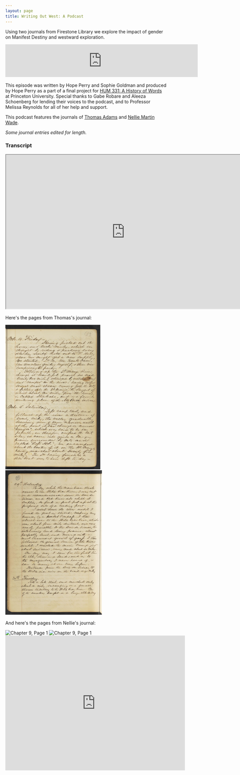 ```yaml
---
layout: page
title: Writing Out West: A Podcast
---
```

Using two journals from Firestone Library we explore the impact of gender on Manifest Destiny and westward exploration. 

<iframe src="https://anchor.fm/hope-perry9/embed/episodes/WOW-Writing-Out-West-e10a677" height="102px" width="600px" frameborder="0" scrolling="no"></iframe>

This episode was written by Hope Perry and Sophie Goldman and produced by Hope Perry as a part of a final project for [HUM 331: A History of Words](https://hum-331-princeton.github.io/) at Princeton University. Special thanks to Gabe Robare and Aleeza Schoenberg for lending their voices to the podcast, and to Professor Melissa Reynolds for all of her help and support. 

This podcast features the journals of [Thomas Adams](https://dpul.princeton.edu/pudl0017/catalog/qr46r491g) and [Nellie Martin Wade](https://findingaids.princeton.edu/catalog/C0140_c65810-06143). 

_Some journal entries edited for length._

### Transcript
<iframe src="https://drive.google.com/file/d/1P92J-aU4tuncXBh88npKhEdt6x9i3D1z/preview" width="740" height="480"></iframe>

Here's the pages from Thomas's journal:

<img src="https://raw.githubusercontent.com/HUM-331-Princeton/manifest-destiny/main/_images/OctoberEntries.jpeg" alt="October Journal" class="center-image" height = "450px">

<img src="https://raw.githubusercontent.com/HUM-331-Princeton/manifest-destiny/main/_images/JuneEntries.jpeg" alt="June Journal" class="center-image" height = "450px">

And here's the pages from Nellie's journal:

<img src ="https://iiif-cloud.princeton.edu/iiif/2/8e%2F8f%2F38%2F8e8f38b899614ad181b83ee7e463fd0f%2Fintermediate_file/full/1000,1257/0/default.jpg" alt = "Chapter 9, Page 1" class = "left-image" height = "450px">
<img src ="https://iiif-cloud.princeton.edu/iiif/2/c3%2F43%2F03%2Fc343037f764a47e387c220162951cfd6%2Fintermediate_file/full/1000,1290/0/default.jpg" alt = "Chapter 9, Page 1" class = "right-image" height = "450px">

<iframe src="https://figgy.princeton.edu/uv.html#?manifest=https://figgy.princeton.edu/concern/scanned_resources/d622ff36-1c99-4991-81a6-4885e9f23107/manifest&c=0&m=0&s=0&cv=147&config=/viewer/config/d622ff36-1c99-4991-81a6-4885e9f23107.json&locales=en-GB:English (GB),cy-GB:Cymraeg,fr-FR:Français (FR),sv-SE:Svenska,xx-XX:English (GB) (xx-XX)&xywh=-2968,-1,11914,7521&r=0" width="560" height="420" allowfullscreen frameborder="0"></iframe>


